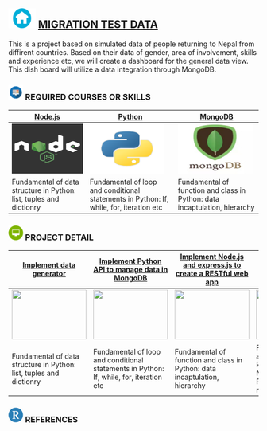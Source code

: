 ##  <img src = "sample/home.png" width="55" height="40" /> [MIGRATION TEST DATA](https://npdatax.github.io/migration)

This is a project based on simulated data of people returning to Nepal from diffirent countries. Based on their data of gender, area of involvement, skills and experience etc, we will create a dashboard for the general data view. This dish board will utilize a data integration through MongoDB.


###  <img src = "sample/lecture.png" width="30" height="30" />  REQUIRED COURSES OR SKILLS

|  [Node.js](intro/1.1.DataStructure.md)  | [Python](intro/2/1.2.LoopsAndConditions.md) | [MongoDB](intro/3/1.3.FunctionAndClass.md)  | 
| --- | --- | --- | 
|<img src = "sample/node.jpg" width="150" height="100" /> | <img src = "sample/python.png" width="150" height="100" />  |<img src = "sample/mongo.png" width="150" height="100" /> |
| Fundamental of data structure in Python: list, tuples and dictionry | Fundamental of loop and conditional statements in Python: If, while, for, iteration etc | Fundamental of function and class in Python: data incaptulation, hierarchy | 


### <img src = "sample/project.png" width="30" height="30" />  PROJECT DETAIL

| [Implement data generator](intro/4/1.4.Project-RandomWalk.md)  | [Implement Python API to manage data in MongoDB](intro/5/1.5.Project-Diffusion.md) | [Implement Node.js and express.js to create a RESTful web app](intro/2/1.2.LoopsAndConditions.md)  | [Create Data visualization dashboard using RESTful API](intro/3/1.3.FunctionAndClass.md) |
| --- | --- | --- | --- |
|<img src = "intro/4/output_22_0.png" width="150" height="100" /> | <img src = "intro/5/output_20_0.png" width="150" height="100" />  |<img src = "intro/2/output_34_0.png" width="150" height="100" /> | <img src = "https://anmolkoul.files.wordpress.com/2015/07/gridpreview.gif" width="150" height="100" />| 
| Fundamental of data structure in Python: list, tuples and dictionry | Fundamental of loop and conditional statements in Python: If, while, for, iteration etc | Fundamental of function and class in Python: data incaptulation, hierarchy | Fundamental of advanced library in Python: Numpy(Algebra), Pandas(dataframe), matplotlib(plot) |


### <img src = "sample/R.png" width="30" height="30" /> REFERENCES

